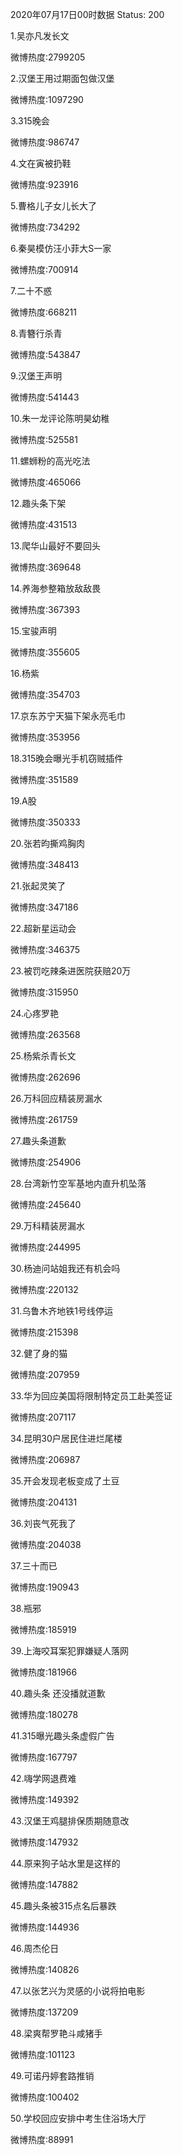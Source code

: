 2020年07月17日00时数据
Status: 200

1.吴亦凡发长文

微博热度:2799205

2.汉堡王用过期面包做汉堡

微博热度:1097290

3.315晚会

微博热度:986747

4.文在寅被扔鞋

微博热度:923916

5.曹格儿子女儿长大了

微博热度:734292

6.秦昊模仿汪小菲大S一家

微博热度:700914

7.二十不惑

微博热度:668211

8.青簪行杀青

微博热度:543847

9.汉堡王声明

微博热度:541443

10.朱一龙评论陈明昊幼稚

微博热度:525581

11.螺蛳粉的高光吃法

微博热度:465066

12.趣头条下架

微博热度:431513

13.爬华山最好不要回头

微博热度:369648

14.养海参整箱放敌敌畏

微博热度:367393

15.宝骏声明

微博热度:355605

16.杨紫

微博热度:354703

17.京东苏宁天猫下架永亮毛巾

微博热度:353956

18.315晚会曝光手机窃贼插件

微博热度:351589

19.A股

微博热度:350333

20.张若昀撕鸡胸肉

微博热度:348413

21.张起灵笑了

微博热度:347186

22.超新星运动会

微博热度:346375

23.被罚吃辣条进医院获赔20万

微博热度:315950

24.心疼罗艳

微博热度:263568

25.杨紫杀青长文

微博热度:262696

26.万科回应精装房漏水

微博热度:261759

27.趣头条道歉

微博热度:254906

28.台湾新竹空军基地内直升机坠落

微博热度:245640

29.万科精装房漏水

微博热度:244995

30.杨迪问站姐我还有机会吗

微博热度:220132

31.乌鲁木齐地铁1号线停运

微博热度:215398

32.健了身的猫

微博热度:207959

33.华为回应美国将限制特定员工赴美签证

微博热度:207117

34.昆明30户居民住进烂尾楼

微博热度:206987

35.开会发现老板变成了土豆

微博热度:204131

36.刘丧气死我了

微博热度:204038

37.三十而已

微博热度:190943

38.瓶邪

微博热度:185919

39.上海咬耳案犯罪嫌疑人落网

微博热度:181966

40.趣头条 还没播就道歉

微博热度:180278

41.315曝光趣头条虚假广告

微博热度:167797

42.嗨学网退费难

微博热度:149392

43.汉堡王鸡腿排保质期随意改

微博热度:147932

44.原来狗子站水里是这样的

微博热度:147882

45.趣头条被315点名后暴跌

微博热度:144936

46.周杰伦日

微博热度:140826

47.以张艺兴为灵感的小说将拍电影

微博热度:137209

48.梁爽帮罗艳斗咸猪手

微博热度:101123

49.可诺丹婷套路推销

微博热度:100402

50.学校回应安排中考生住浴场大厅

微博热度:88991

